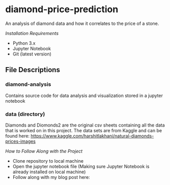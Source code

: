 # diamond-price-prediction

An analysis of diamond data and how it correlates to the price of a stone.

_Installation Requirements_

* Python 3.x
* Jupyter Notebook
* Git (latest version)

## File Descriptions

### diamond-analysis
Contains source code for data analysis and visualization stored in a jupyter notebook

### data (directory)
Diamonds and Diomonds2 are the original csv sheets containing all the data that is worked on in this project. The data sets are from Kaggle and can be found here:
https://www.kaggle.com/harshitlakhani/natural-diamonds-prices-images

_How to Follow Along with the Project_
* Clone repository to local machine
* Open the jupyter notebook file (Making sure Jupyter Notebook is already installed on local machine)
* Follow along with my blog post here: 
